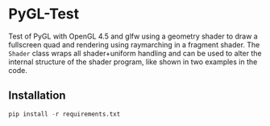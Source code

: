 # PyGL-Test
Test of PyGL with OpenGL 4.5 and glfw using a geometry shader to draw a fullscreen quad and rendering using raymarching in a fragment shader. The `Shader` class wraps all shader+uniform handling and can be used to alter the internal structure of the shader program, like shown in two examples in the code.

## Installation

```python
pip install -r requirements.txt
```
